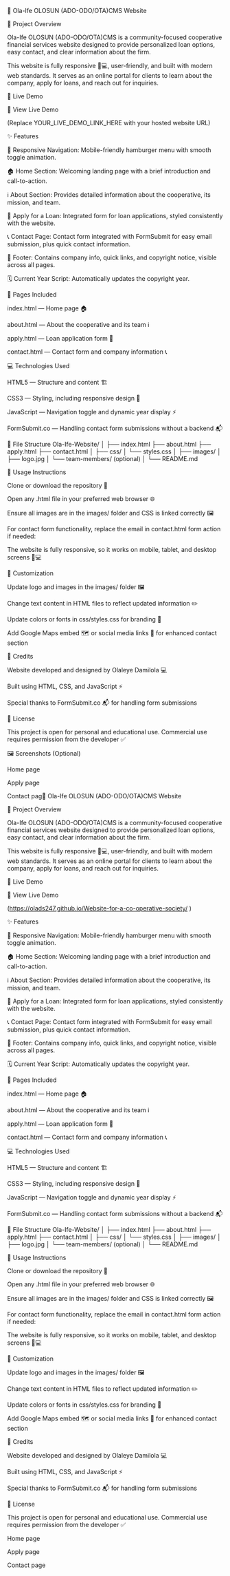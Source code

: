 💼 Ola-Ife OLOSUN (ADO-ODO/OTA)CMS Website

🌟 Project Overview

Ola-Ife OLOSUN (ADO-ODO/OTA)CMS is a community-focused cooperative financial services website designed to provide personalized loan options, easy contact, and clear information about the firm.

This website is fully responsive 📱💻, user-friendly, and built with modern web standards. It serves as an online portal for clients to learn about the company, apply for loans, and reach out for inquiries.

🚀 Live Demo

🔗 View Live Demo

(Replace YOUR_LIVE_DEMO_LINK_HERE with your hosted website URL)

✨ Features

📱 Responsive Navigation: Mobile-friendly hamburger menu with smooth toggle animation.

🏠 Home Section: Welcoming landing page with a brief introduction and call-to-action.

ℹ️ About Section: Provides detailed information about the cooperative, its mission, and team.

📝 Apply for a Loan: Integrated form for loan applications, styled consistently with the website.

📞 Contact Page: Contact form integrated with FormSubmit for easy email submission, plus quick contact information.

🔗 Footer: Contains company info, quick links, and copyright notice, visible across all pages.

🗓 Current Year Script: Automatically updates the copyright year.

📄 Pages Included

index.html — Home page 🏠

about.html — About the cooperative and its team ℹ️

apply.html — Loan application form 📝

contact.html — Contact form and company information 📞

💻 Technologies Used

HTML5 — Structure and content 🏗

CSS3 — Styling, including responsive design 🎨

JavaScript — Navigation toggle and dynamic year display ⚡

FormSubmit.co — Handling contact form submissions without a backend 📬

📁 File Structure
Ola-Ife-Website/
│
├── index.html
├── about.html
├── apply.html
├── contact.html
│
├── css/
│   └── styles.css
│
├── images/
│   ├── logo.jpg
│   └── team-members/ (optional)
│
└── README.md

🚀 Usage Instructions

Clone or download the repository 💾

Open any .html file in your preferred web browser 🌐

Ensure all images are in the images/ folder and CSS is linked correctly 🖼

For contact form functionality, replace the email in contact.html form action if needed:

<form action="https://formsubmit.co/your-email@example.com" method="POST">


The website is fully responsive, so it works on mobile, tablet, and desktop screens 📱💻

🎨 Customization

Update logo and images in the images/ folder 🖼

Change text content in HTML files to reflect updated information ✏️

Update colors or fonts in css/styles.css for branding 🎨

Add Google Maps embed 🗺 or social media links 🔗 for enhanced contact section

👏 Credits

Website developed and designed by Olaleye Damilola 💻

Built using HTML, CSS, and JavaScript ⚡

Special thanks to FormSubmit.co 📬 for handling form submissions

📜 License

This project is open for personal and educational use. Commercial use requires permission from the developer ✅

🖼 Screenshots (Optional)

Home page


Apply page


Contact pag💼 Ola-Ife OLOSUN (ADO-ODO/OTA)CMS Website

🌟 Project Overview

Ola-Ife OLOSUN (ADO-ODO/OTA)CMS is a community-focused cooperative financial services website designed to provide personalized loan options, easy contact, and clear information about the firm.

This website is fully responsive 📱💻, user-friendly, and built with modern web standards. It serves as an online portal for clients to learn about the company, apply for loans, and reach out for inquiries.

🚀 Live Demo

🔗 View Live Demo

(https://olads247.github.io/Website-for-a-co-operative-society/
)

✨ Features

📱 Responsive Navigation: Mobile-friendly hamburger menu with smooth toggle animation.

🏠 Home Section: Welcoming landing page with a brief introduction and call-to-action.

ℹ️ About Section: Provides detailed information about the cooperative, its mission, and team.

📝 Apply for a Loan: Integrated form for loan applications, styled consistently with the website.

📞 Contact Page: Contact form integrated with FormSubmit for easy email submission, plus quick contact information.

🔗 Footer: Contains company info, quick links, and copyright notice, visible across all pages.

🗓 Current Year Script: Automatically updates the copyright year.

📄 Pages Included

index.html — Home page 🏠

about.html — About the cooperative and its team ℹ️

apply.html — Loan application form 📝

contact.html — Contact form and company information 📞

💻 Technologies Used

HTML5 — Structure and content 🏗

CSS3 — Styling, including responsive design 🎨

JavaScript — Navigation toggle and dynamic year display ⚡

FormSubmit.co — Handling contact form submissions without a backend 📬

📁 File Structure
Ola-Ife-Website/
│
├── index.html
├── about.html
├── apply.html
├── contact.html
│
├── css/
│   └── styles.css
│
├── images/
│   ├── logo.jpg
│   └── team-members/ (optional)
│
└── README.md

🚀 Usage Instructions

Clone or download the repository 💾

Open any .html file in your preferred web browser 🌐

Ensure all images are in the images/ folder and CSS is linked correctly 🖼

For contact form functionality, replace the email in contact.html form action if needed:

<form action="https://formsubmit.co/your-email@example.com" method="POST">


The website is fully responsive, so it works on mobile, tablet, and desktop screens 📱💻

🎨 Customization

Update logo and images in the images/ folder 🖼

Change text content in HTML files to reflect updated information ✏️

Update colors or fonts in css/styles.css for branding 🎨

Add Google Maps embed 🗺 or social media links 🔗 for enhanced contact section

👏 Credits

Website developed and designed by Olaleye Damilola 💻

Built using HTML, CSS, and JavaScript ⚡

Special thanks to FormSubmit.co 📬 for handling form submissions

📜 License

This project is open for personal and educational use. Commercial use requires permission from the developer ✅


Home page


Apply page



Contact page
